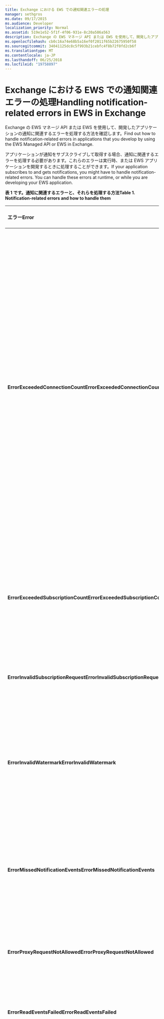 ```yaml
---
title: Exchange における EWS での通知関連エラーの処理
manager: sethgros
ms.date: 09/17/2015
ms.audience: Developer
localization_priority: Normal
ms.assetid: 519e1e52-5f1f-4f06-931e-8c20a586a563
description: Exchange の EWS マネージ API または EWS を使用して、開発したアプリケーションの通知に関連するエラーを処理する方法を確認します。
ms.openlocfilehash: cb0c16a74e68b5a16ef0f2011f65b22675950f58
ms.sourcegitcommit: 34041125dc8c5f993b21cebfc4f8b72f0fd2cb6f
ms.translationtype: MT
ms.contentlocale: ja-JP
ms.lasthandoff: 06/25/2018
ms.locfileid: "19758897"
---
```

# <a name="handling-notification-related-errors-in-ews-in-exchange"></a><span data-ttu-id="a7224-103">Exchange における EWS での通知関連エラーの処理</span><span class="sxs-lookup"><span data-stu-id="a7224-103">Handling notification-related errors in EWS in Exchange</span></span>

<span data-ttu-id="a7224-104">Exchange の EWS マネージ API または EWS を使用して、開発したアプリケーションの通知に関連するエラーを処理する方法を確認します。</span><span class="sxs-lookup"><span data-stu-id="a7224-104">Find out how to handle notification-related errors in applications that you develop by using the EWS Managed API or EWS in Exchange.</span></span>
  
<span data-ttu-id="a7224-p101">アプリケーションが通知をサブスクライブして取得する場合、通知に関連するエラーを処理する必要があります。これらのエラーは実行時、または EWS アプリケーションを開発するときに処理することができます。</span><span class="sxs-lookup"><span data-stu-id="a7224-p101">If your application subscribes to and gets notifications, you might have to handle notification-related errors. You can handle these errors at runtime, or while you are developing your EWS application.</span></span>
  
<span data-ttu-id="a7224-107">**表 1 です。通知に関連するエラーと、それらを処理する方法**</span><span class="sxs-lookup"><span data-stu-id="a7224-107">**Table 1. Notification-related errors and how to handle them**</span></span>

|<span data-ttu-id="a7224-108">エラー</span><span class="sxs-lookup"><span data-stu-id="a7224-108">Error</span></span>|<span data-ttu-id="a7224-109">発生するタイミング</span><span class="sxs-lookup"><span data-stu-id="a7224-109">Occurs when you try to…</span></span>|<span data-ttu-id="a7224-110">処理方法</span><span class="sxs-lookup"><span data-stu-id="a7224-110">Handle it by…</span></span>|
|:-----|:-----|:-----|
|<span data-ttu-id="a7224-111">**ErrorExceededConnectionCount**</span><span class="sxs-lookup"><span data-stu-id="a7224-111">**ErrorExceededConnectionCount**</span></span> |<span data-ttu-id="a7224-112">アカウントがストリーミング接続の接続制限に達したときに、接続を開いてイベントを取得する場合。</span><span class="sxs-lookup"><span data-stu-id="a7224-112">Open a connection to get events when the account reached its connection limit of open streaming connections.</span></span> | <ul><li><span data-ttu-id="a7224-113">接続を[開く](how-to-maintain-affinity-between-group-of-subscriptions-and-mailbox-server.md#bk_throttling)には、[偽装](http://technet.microsoft.com/ja-jp/library/dd776119%28v=exchg.150%29.aspx)を使用します。</span><span class="sxs-lookup"><span data-stu-id="a7224-113">Using [impersonation](http://technet.microsoft.com/ja-jp/library/dd776119%28v=exchg.150%29.aspx) to [open connections](how-to-maintain-affinity-between-group-of-subscriptions-and-mailbox-server.md#bk_throttling).</span></span></li><li><span data-ttu-id="a7224-114">接続数を使用して、イベントを取得します。</span><span class="sxs-lookup"><span data-stu-id="a7224-114">Using fewer connections to get events.</span></span> <span data-ttu-id="a7224-115">[アフィニティを使用して](how-to-maintain-affinity-between-group-of-subscriptions-and-mailbox-server.md)、[最大 200 のサブスクリプション Id が同じグループ内で配置すること](how-to-maintain-affinity-between-group-of-subscriptions-and-mailbox-server.md#bk_howdoimaintain)によって、各接続でのサブスクリプションの数を最大化します。</span><span class="sxs-lookup"><span data-stu-id="a7224-115">Maximize the number of subscriptions in each connection by [using affinity](how-to-maintain-affinity-between-group-of-subscriptions-and-mailbox-server.md) and [placing a maximum of 200 subscription IDs in the same group](how-to-maintain-affinity-between-group-of-subscriptions-and-mailbox-server.md#bk_howdoimaintain).</span></span> <span data-ttu-id="a7224-116">必要な接続の数を減らし、グループ全体のイベントを取得するのには、同じ接続を使用できます。</span><span class="sxs-lookup"><span data-stu-id="a7224-116">You can then use the same connection to retrieve events for the entire group, reducing the number of connections required.</span></span></li><li>  <span data-ttu-id="a7224-p103">オンプレミスの Exchange の web.config ファイルで HangingConnectionLimit の値を変更し、3 つの開いている接続の既定値をオーバーライドする。Exchange Online には、10 の既定の HangingConnectionLimit があり、これを構成することはできません。</span><span class="sxs-lookup"><span data-stu-id="a7224-p103">Changing the value of the HangingConnectionLimit in the web.config file for Exchange on-premises to override the default value of three open connections. Exchange Online has a default HangingConnectionLimit of 10, which is not configurable.</span></span></li></ul> |
|<span data-ttu-id="a7224-119">**ErrorExceededSubscriptionCount**</span><span class="sxs-lookup"><span data-stu-id="a7224-119">**ErrorExceededSubscriptionCount**</span></span> |<span data-ttu-id="a7224-120">多数のサブスクリプションを作成します。</span><span class="sxs-lookup"><span data-stu-id="a7224-120">Create too many subscriptions.</span></span> <span data-ttu-id="a7224-121">[EwsMaxSubscriptions](http://msdn.microsoft.com/ja-jp/library/microsoft.exchange.data.directory.systemconfiguration.throttlingpolicy.ewsmaxsubscriptions%28v=exchg.150%29.aspx)のポリシー パラメーターの調整では、アカウントが作成できるサブスクリプションの最大数を決定します。</span><span class="sxs-lookup"><span data-stu-id="a7224-121">The [EwsMaxSubscriptions](http://msdn.microsoft.com/ja-jp/library/microsoft.exchange.data.directory.systemconfiguration.throttlingpolicy.ewsmaxsubscriptions%28v=exchg.150%29.aspx) throttling policy parameter determines the maximum number of subscriptions that an account can create.</span></span> | <ul><li><span data-ttu-id="a7224-122">[サブスクリプションを作成](how-to-maintain-affinity-between-group-of-subscriptions-and-mailbox-server.md#bk_throttling)するのには、[偽装](http://technet.microsoft.com/ja-jp/library/dd776119%28v=exchg.150%29.aspx)を使用します。</span><span class="sxs-lookup"><span data-stu-id="a7224-122">Using [impersonation](http://technet.microsoft.com/ja-jp/library/dd776119%28v=exchg.150%29.aspx) to [create subscriptions](how-to-maintain-affinity-between-group-of-subscriptions-and-mailbox-server.md#bk_throttling).</span></span></li><li><span data-ttu-id="a7224-123">サブスクリプションの数を削減する。</span><span class="sxs-lookup"><span data-stu-id="a7224-123">Reducing the number of subscriptions.</span></span></li></ul> |
|<span data-ttu-id="a7224-124">**ErrorInvalidSubscriptionRequest**</span><span class="sxs-lookup"><span data-stu-id="a7224-124">**ErrorInvalidSubscriptionRequest**</span></span> |<span data-ttu-id="a7224-125">1 つの要求から複数のメールボックスまたは複数のフォルダーに対してサブスクリプションを作成する場合。</span><span class="sxs-lookup"><span data-stu-id="a7224-125">Create subscriptions for multiple mailboxes or multiple folders from a single request.</span></span>  |<span data-ttu-id="a7224-126">1 つの要求で 1 つのパブリック フォルダーまたは 1 つのメールボックスに対してサブスクリプションを作成する。</span><span class="sxs-lookup"><span data-stu-id="a7224-126">Creating a subscription for a single public folder or a single mailbox in a single request.</span></span>| 
|<span data-ttu-id="a7224-127">**ErrorInvalidWatermark**</span><span class="sxs-lookup"><span data-stu-id="a7224-127">**ErrorInvalidWatermark**</span></span> |<span data-ttu-id="a7224-128">無効な基準値を使用してイベントを取得する場合。</span><span class="sxs-lookup"><span data-stu-id="a7224-128">Get events by using an invalid watermark.</span></span>| <ul><li><span data-ttu-id="a7224-129">前の応答で返されたサブスクリプション ID を確認する。</span><span class="sxs-lookup"><span data-stu-id="a7224-129">Checking the subscription ID returned in a previous response.</span></span></li><li><span data-ttu-id="a7224-130">適切な**ExchangeService**オブジェクトのサブスクリプション ID を送信することを確認します。</span><span class="sxs-lookup"><span data-stu-id="a7224-130">Ensuring that you're sending the subscription ID for the correct **ExchangeService** object.</span></span></li><li><span data-ttu-id="a7224-131">[新しいサブスクリプションを作成](handling-notification-related-errors-in-ews-in-exchange.md#bk_recover)しています。</span><span class="sxs-lookup"><span data-stu-id="a7224-131">[Creating a new subscription](handling-notification-related-errors-in-ews-in-exchange.md#bk_recover).</span></span></li></ul> |
|<span data-ttu-id="a7224-132">**ErrorMissedNotificationEvents**</span><span class="sxs-lookup"><span data-stu-id="a7224-132">**ErrorMissedNotificationEvents**</span></span> |<span data-ttu-id="a7224-133">以前のイベントがないイベントを取得する場合。 </span><span class="sxs-lookup"><span data-stu-id="a7224-133">Get events when some previous events were missed.</span></span>   |<span data-ttu-id="a7224-134">拡張フォルダー プロパティがどのような変更を確認するには、 **PR_LOCAL_COMMIT_TIME_MAX** (0x670a) と**PR_DELETED_COUNT_TOTAL** (0x670b) が失敗した、および[新しいサブスクリプションを作成する](handling-notification-related-errors-in-ews-in-exchange.md#bk_recover)と比較します。</span><span class="sxs-lookup"><span data-stu-id="a7224-134">Comparing the extended folder properties **PR_LOCAL_COMMIT_TIME_MAX** (0x670a) and **PR_DELETED_COUNT_TOTAL** (0x670b) to determine what changes were missed, and [creating a new subscription](handling-notification-related-errors-in-ews-in-exchange.md#bk_recover).</span></span>  |
|<span data-ttu-id="a7224-135">**ErrorProxyRequestNotAllowed**</span><span class="sxs-lookup"><span data-stu-id="a7224-135">**ErrorProxyRequestNotAllowed**</span></span> |<span data-ttu-id="a7224-136">メールボックスが別のサイトに移動しているユーザーに対して、バッチ要求でイベントをサブスクライブする場合。</span><span class="sxs-lookup"><span data-stu-id="a7224-136">Subscribe to events for a user in a batched request whose mailbox has moved to another site.</span></span>   |<span data-ttu-id="a7224-137">[自動検出](autodiscover-for-exchange.md)を使用して、ExternalEwsUrl または EwsPartnerUrl を再検出して、新しいサブスクリプションを作成します。</span><span class="sxs-lookup"><span data-stu-id="a7224-137">Using [Autodiscover](autodiscover-for-exchange.md) to rediscover the ExternalEwsUrl or EwsPartnerUrl, and creating a new subscription.</span></span>  |
|<span data-ttu-id="a7224-138">**ErrorReadEventsFailed**</span><span class="sxs-lookup"><span data-stu-id="a7224-138">**ErrorReadEventsFailed**</span></span> |<span data-ttu-id="a7224-139">見つからないサブスクリプションからイベントを取得する場合。</span><span class="sxs-lookup"><span data-stu-id="a7224-139">Get events from a subscription that cannot be found.</span></span>  |<span data-ttu-id="a7224-140">[自動検出](autodiscover-for-exchange.md)を使用して、ExternalEwsUrl または EwsPartnerUrl を再検出して、新しいサブスクリプションを作成します。</span><span class="sxs-lookup"><span data-stu-id="a7224-140">Using [Autodiscover](autodiscover-for-exchange.md) to rediscover the ExternalEwsUrl or EwsPartnerUrl, and creating a new subscription.</span></span>  |
|<span data-ttu-id="a7224-141">**ErrorServerBusy**</span><span class="sxs-lookup"><span data-stu-id="a7224-141">**ErrorServerBusy**</span></span> | <span data-ttu-id="a7224-142">[調整](ews-throttling-in-exchange.md#bk_ThrottlingNotifications)の制限を超えてください。</span><span class="sxs-lookup"><span data-stu-id="a7224-142">Exceed [throttling](ews-throttling-in-exchange.md#bk_ThrottlingNotifications) limits.</span></span> <span data-ttu-id="a7224-143">次に関する制限に注意します。</span><span class="sxs-lookup"><span data-stu-id="a7224-143">Be aware of the following regarding throttling:</span></span><ul><li><span data-ttu-id="a7224-144">[EwsMaxSubscriptions](http://msdn.microsoft.com/ja-jp/library/microsoft.exchange.data.directory.systemconfiguration.throttlingpolicy.ewsmaxsubscriptions%28v=exchg.150%29.aspx)の制限の調整は、プッシュ、プル、または、一度にアクティブにできる通知サブスクリプションのストリームの最大数を指定します。</span><span class="sxs-lookup"><span data-stu-id="a7224-144">The [EwsMaxSubscriptions](http://msdn.microsoft.com/ja-jp/library/microsoft.exchange.data.directory.systemconfiguration.throttlingpolicy.ewsmaxsubscriptions%28v=exchg.150%29.aspx) throttling limit identifies the maximum number of push, pull, or streaming notification subscriptions that can be active at one time.</span></span> <span data-ttu-id="a7224-145">これは、メールボックスのサブスクリプション、サブスクリプションのメールボックスの個別のフォルダーのサブスクリプションの数の値です。</span><span class="sxs-lookup"><span data-stu-id="a7224-145">This is the value of mailbox subscriptions, not the number of individual folder subscriptions in a mailbox subscription.</span></span> <span data-ttu-id="a7224-146">サービス メールボックスのバージョン 14.16.0135 および 14.15.0057.000 以降では、Office 365 の一部として、Exchange のオンラインまたは Exchange のオンラインでホストされているメールボックスは最大 20 個のサブスクリプションを持つことができ、対象の Exchange 2013 のオンプレミスのメールボックスは、最大 5,000 のサブスクリプションを持つことができます。</span><span class="sxs-lookup"><span data-stu-id="a7224-146">Starting with service mailbox versions 14.16.0135 and 14.15.0057.000, a mailbox hosted by Exchange Online or Exchange Online as part of Office 365 can have up to 20 subscriptions, and a target Exchange 2013 on-premises mailbox can have up to 5000 subscriptions.</span></span></li><li><span data-ttu-id="a7224-147">調整制限の[EwsMaxConcurrency](http://msdn.microsoft.com/ja-jp/library/microsoft.exchange.data.directory.systemconfiguration.throttlingpolicy.ewsmaxconcurrency%28v=exchg.150%29.aspx)は、非ストリーミング接続のアクティブな要求の最大数を識別し、27 の既定値を持ちます。</span><span class="sxs-lookup"><span data-stu-id="a7224-147">The [EwsMaxConcurrency](http://msdn.microsoft.com/ja-jp/library/microsoft.exchange.data.directory.systemconfiguration.throttlingpolicy.ewsmaxconcurrency%28v=exchg.150%29.aspx) throttling limit identifies the maximum number of active requests for non-streaming connections and has a default value of 27.</span></span></li><li><span data-ttu-id="a7224-148">開いているストリーミング接続の既定の制限値は 10 です。</span><span class="sxs-lookup"><span data-stu-id="a7224-148">The default limit for open streaming connections is ten.</span></span></li></ul> |<ul><li><span data-ttu-id="a7224-149">[通知に関連する調整ポリシーの影響を考慮すると](ews-throttling-in-exchange.md#bk_ThrottlingNotifications)アクティブなサブスクリプションとアクティブな接続の数を制限するため、アプリケーションが制限されていません。</span><span class="sxs-lookup"><span data-stu-id="a7224-149">[Considering the implications of the notification-related throttling policies](ews-throttling-in-exchange.md#bk_ThrottlingNotifications) and limiting the number of active subscriptions and active connections so that the application is not throttled.</span></span></li><li><span data-ttu-id="a7224-150">接続数を使用して、イベントを取得します。</span><span class="sxs-lookup"><span data-stu-id="a7224-150">Using fewer connections to get events.</span></span> <span data-ttu-id="a7224-151">[最大 200 のサブスクリプション Id が同じグループ内で配置すること](how-to-maintain-affinity-between-group-of-subscriptions-and-mailbox-server.md)によって、各接続でのサブスクリプションの数を最大化します。</span><span class="sxs-lookup"><span data-stu-id="a7224-151">Maximize the number of subscriptions in each connection by [placing a maximum of 200 subscription IDs in the same group](how-to-maintain-affinity-between-group-of-subscriptions-and-mailbox-server.md).</span></span> <span data-ttu-id="a7224-152">必要な接続の数を減らし、グループ全体のイベントを取得するのには、同じ接続を使用できます。</span><span class="sxs-lookup"><span data-stu-id="a7224-152">You can then use the same connection to retrieve events for the entire group, reducing the number of connections required.</span></span></li><li><span data-ttu-id="a7224-153">web.config ファイルの HangingConnectionLimit の値を変更し、開くことができるストリーミング接続の既定値 10 をオーバーライドする。</span><span class="sxs-lookup"><span data-stu-id="a7224-153">Changing the value of the HangingConnectionLimit in the web.config file to override the default value of ten open streaming connections.</span></span></li></ul>|
|<span data-ttu-id="a7224-154">**ErrorSubscriptionNotFound**</span><span class="sxs-lookup"><span data-stu-id="a7224-154">**ErrorSubscriptionNotFound**</span></span> |<span data-ttu-id="a7224-p108">見つからないサブスクリプションのイベントを取得する場合。サブスクリプションの期限が切れているか、EWS のプロセスが再起動されている可能性があります。または無効なサブスクリプションが渡されました。</span><span class="sxs-lookup"><span data-stu-id="a7224-p108">Get events for a subscription that cannot be found. The subscription might have expired, the EWS process might have been restarted, or an invalid subscription was passed in.</span></span> | <ul><li><span data-ttu-id="a7224-157">前の応答で返された同じサブスクリプション ID を使用していることを確認します。</span><span class="sxs-lookup"><span data-stu-id="a7224-157">Verifying that you're using the same subscription ID that was returned in a previous response.</span></span></li><li><span data-ttu-id="a7224-158">適切な**ExchangeService**オブジェクトのサブスクリプション ID を送信することを確認します。</span><span class="sxs-lookup"><span data-stu-id="a7224-158">Ensuring that you're sending the subscription ID for the correct **ExchangeService** object.</span></span></li><li> <span data-ttu-id="a7224-159">[新しいサブスクリプションを作成](handling-notification-related-errors-in-ews-in-exchange.md#bk_recover)しています。</span><span class="sxs-lookup"><span data-stu-id="a7224-159">[Creating a new subscription](handling-notification-related-errors-in-ews-in-exchange.md#bk_recover).</span></span></li></ul> |
|<span data-ttu-id="a7224-160">**[ServiceLocalException](http://msdn.microsoft.com/ja-jp/library/microsoft.exchange.webservices.data.serviceresponseexception%28v=exchg.80%29.aspx)**</span><span class="sxs-lookup"><span data-stu-id="a7224-160">**[ServiceLocalException](http://msdn.microsoft.com/ja-jp/library/microsoft.exchange.webservices.data.serviceresponseexception%28v=exchg.80%29.aspx)**</span></span> |<span data-ttu-id="a7224-161">サブスクリプションの接続が別のフォルダーで開いている間に、新しいフォルダーにサブスクリプションを追加します。</span><span class="sxs-lookup"><span data-stu-id="a7224-161">Add a subscription to a new folder while a subscription connection is open on another folder.</span></span>  |<span data-ttu-id="a7224-162">サブスクリプションを変更して、特定のフォルダーではなく、メールボックス内のすべてのフォルダーをサブスクライブする。</span><span class="sxs-lookup"><span data-stu-id="a7224-162">Changing your subscription to subscribe to all folders in the mailbox, instead of a specific folder.</span></span>  |
|<span data-ttu-id="a7224-163">**[ServiceResponseException](http://msdn.microsoft.com/ja-jp/library/microsoft.exchange.webservices.data.serviceresponseexception%28v=exchg.80%29.aspx)**</span><span class="sxs-lookup"><span data-stu-id="a7224-163">**[ServiceResponseException](http://msdn.microsoft.com/ja-jp/library/microsoft.exchange.webservices.data.serviceresponseexception%28v=exchg.80%29.aspx)**</span></span> |<span data-ttu-id="a7224-164">Exchange ストア内にないサブスクリプションのイベントを取得する場合。</span><span class="sxs-lookup"><span data-stu-id="a7224-164">Get events for a subscription that cannot be located in the Exchange store.</span></span>  | <ul><li><span data-ttu-id="a7224-165">前の応答で返された同じサブスクリプション ID を使用していることを確認します。</span><span class="sxs-lookup"><span data-stu-id="a7224-165">Verifying that you're using the same subscription ID that was returned in a previous response.</span></span></li><li><span data-ttu-id="a7224-166">適切な**ExchangeService**オブジェクトのサブスクリプション ID を送信することを確認します。</span><span class="sxs-lookup"><span data-stu-id="a7224-166">Ensuring that you're sending the subscription ID for the correct **ExchangeService** object.</span></span></li></ul> |
   
## <a name="recovering-from-lost-subscriptions"></a><span data-ttu-id="a7224-167">失われたサブスクリプションから回復する。</span><span class="sxs-lookup"><span data-stu-id="a7224-167">Recovering from lost subscriptions</span></span>
<span data-ttu-id="a7224-168"><a name="bk_recover"> </a></span><span class="sxs-lookup"><span data-stu-id="a7224-168"></span></span>

<span data-ttu-id="a7224-169">サブスクリプションまたは失われると、アクセスが不要になった、新しいサブスクリプションを作成し、古い透かしは新しいサブスクリプションに含まことをお勧めします。</span><span class="sxs-lookup"><span data-stu-id="a7224-169">When a subscription is lost, or is no longer accessible, it is best to create a new subscription and not include the old watermark in the new subscription.</span></span> <span data-ttu-id="a7224-170">古いウォーターマークを使用してサブスクライブすると、イベントを線形にスキャンはコストがかかる。</span><span class="sxs-lookup"><span data-stu-id="a7224-170">Resubscribing with the old watermark causes a linear scan for events, which is costly.</span></span> <span data-ttu-id="a7224-171">代わりに、新しいサブスクリプションを作成し、コンテンツを変更するためにフォルダーのプロパティを比較する失われたサブスクリプションとサブスクリプションの新規の間に発生します。</span><span class="sxs-lookup"><span data-stu-id="a7224-171">Instead, create a new subscription and compare folder properties to look for content changes that occurred between the lost subscription and the new subscription.</span></span> <span data-ttu-id="a7224-172">拡張フォルダー プロパティを確認することをお勧めする**PR_LOCAL_COMMIT_TIME_MAX** (0x670a0040)、 **PR_DELETED_COUNT_TOTAL** (0x670b0003) です。</span><span class="sxs-lookup"><span data-stu-id="a7224-172">The extended folder properties that we recommend that you check are **PR_LOCAL_COMMIT_TIME_MAX** (0x670a0040) and **PR_DELETED_COUNT_TOTAL** (0x670b0003).</span></span> <span data-ttu-id="a7224-173">[拡張プロパティの定義を作成すること](properties-and-extended-properties-in-ews-in-exchange.md)によってこれを行うことができます。</span><span class="sxs-lookup"><span data-stu-id="a7224-173">You can do this by [creating an extended property definition](properties-and-extended-properties-in-ews-in-exchange.md).</span></span>
  
## <a name="see-also"></a><span data-ttu-id="a7224-174">関連項目</span><span class="sxs-lookup"><span data-stu-id="a7224-174">See also</span></span>

- [<span data-ttu-id="a7224-175">Notification subscriptions, mailbox events, and EWS in Exchange</span><span class="sxs-lookup"><span data-stu-id="a7224-175">Notification subscriptions, mailbox events, and EWS in Exchange</span></span>](notification-subscriptions-mailbox-events-and-ews-in-exchange.md)
- [<span data-ttu-id="a7224-176">Exchange の EWS を使用してメールボックスのイベントに関する通知をストリーム</span><span class="sxs-lookup"><span data-stu-id="a7224-176">Stream notifications about mailbox events by using EWS in Exchange</span></span>](how-to-stream-notifications-about-mailbox-events-by-using-ews-in-exchange.md)    
- [<span data-ttu-id="a7224-177">EWS を使用して Exchange でメールボックスのイベントに関する通知をプルします。</span><span class="sxs-lookup"><span data-stu-id="a7224-177">Pull notifications about mailbox events by using EWS in Exchange</span></span>](how-to-pull-notifications-about-mailbox-events-by-using-ews-in-exchange.md)    
- [<span data-ttu-id="a7224-178">Exchange の購読グループとメールボックス サーバー間のアフィニティを維持します。</span><span class="sxs-lookup"><span data-stu-id="a7224-178">Maintain affinity between a group of subscriptions and the Mailbox server in Exchange</span></span>](how-to-maintain-affinity-between-group-of-subscriptions-and-mailbox-server.md)
    

